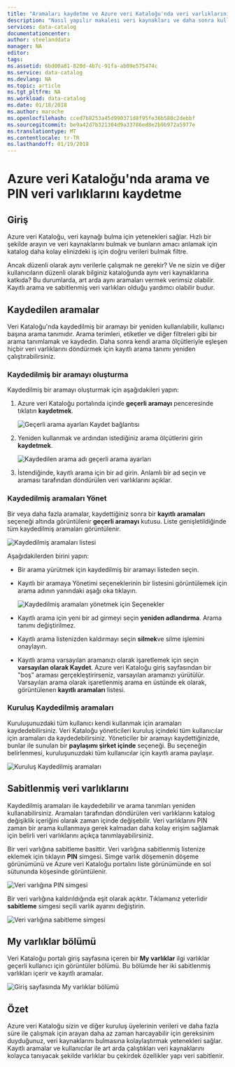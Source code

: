 ```yaml
---
title: "Aramaları kaydetme ve Azure veri Kataloğu'nda veri varlıklarının Sabitle | Microsoft Docs"
description: "Nasıl yapılır makalesi veri kaynakları ve daha sonra kullanmak için veri varlıklarını kaydetme için Azure veri Kataloğu özellikleri vurgulama."
services: data-catalog
documentationcenter: 
author: steelanddata
manager: NA
editor: 
tags: 
ms.assetid: 6bd00a81-820d-4b7c-91fa-ab09e575474c
ms.service: data-catalog
ms.devlang: NA
ms.topic: article
ms.tgt_pltfrm: NA
ms.workload: data-catalog
ms.date: 01/18/2018
ms.author: maroche
ms.openlocfilehash: cced7b8253a45d990371d8f95fe36b580c2debbf
ms.sourcegitcommit: be9a42d7b321304d9a33786ed8e2b9b972a5977e
ms.translationtype: MT
ms.contentlocale: tr-TR
ms.lasthandoff: 01/19/2018
---
```

# <a name="save-searches-and-pin-data-assets-in-azure-data-catalog"></a>Azure veri Kataloğu'nda arama ve PIN veri varlıklarını kaydetme
## <a name="introduction"></a>Giriş
Azure veri Kataloğu, veri kaynağı bulma için yetenekleri sağlar. Hızlı bir şekilde arayın ve veri kaynaklarını bulmak ve bunların amacı anlamak için katalog daha kolay elinizdeki iş için doğru verileri bulmak filtre.

Ancak düzenli olarak aynı verilerle çalışmak ne gerekir? Ve ne sizin ve diğer kullanıcıların düzenli olarak bilginiz kataloğunda aynı veri kaynaklarına katkıda? Bu durumlarda, art arda aynı aramaları vermek verimsiz olabilir. Kayıtlı arama ve sabitlenmiş veri varlıkları olduğu yardımcı olabilir budur.

## <a name="saved-searches"></a>Kaydedilen aramalar
Veri Kataloğu'nda kaydedilmiş bir aramayı bir yeniden kullanılabilir, kullanıcı başına arama tanımıdır. Arama terimleri, etiketler ve diğer filtreleri gibi bir arama tanımlamak ve kaydedin. Daha sonra kendi arama ölçütleriyle eşleşen hiçbir veri varlıklarını döndürmek için kayıtlı arama tanımı yeniden çalıştırabilirsiniz.

### <a name="create-a-saved-search"></a>Kaydedilmiş bir aramayı oluşturma
Kaydedilmiş bir aramayı oluşturmak için aşağıdakileri yapın:
1. Azure veri Kataloğu portalında içinde **geçerli aramayı** penceresinde tıklatın **kaydetmek**. 

    ![Geçerli arama ayarları Kaydet bağlantısı](./media/data-catalog-how-to-save-pin/01-save-option.png) 

2. Yeniden kullanmak ve ardından istediğiniz arama ölçütlerini girin **kaydetmek**.

    ![Kaydedilen arama adı geçerli arama ayarları](./media/data-catalog-how-to-save-pin/02-name.png)

3. İstendiğinde, kayıtlı arama için bir ad girin. Anlamlı bir ad seçin ve araması tarafından döndürülen veri varlıklarını açıklar.

### <a name="manage-saved-searches"></a>Kaydedilmiş aramaları Yönet
Bir veya daha fazla aramalar, kaydettiğiniz sonra bir **kayıtlı aramaları** seçeneği altında görüntülenir **geçerli aramayı** kutusu. Liste genişletildiğinde tüm kaydedilmiş aramaları görüntülenir.

 ![Kaydedilmiş aramaları listesi](./media/data-catalog-how-to-save-pin/03-list.png)

Aşağıdakilerden birini yapın:

* Bir arama yürütmek için kaydedilmiş bir aramayı listeden seçin.

* Kayıtlı bir aramaya Yönetimi seçeneklerinin bir listesini görüntülemek için arama adının yanındaki aşağı oka tıklayın.

    ![Kaydedilmiş aramaları yönetmek için Seçenekler](./media/data-catalog-how-to-save-pin/04-managing.png)

* Kayıtlı arama için yeni bir ad girmeyi seçin **yeniden adlandırma**. Arama tanımı değiştirilmez.

* Kayıtlı arama listenizden kaldırmayı seçin **silmek**ve silme işlemini onaylayın.

* Kayıtlı arama varsayılan aramanızı olarak işaretlemek için seçin **varsayılan olarak Kaydet**. Azure veri Kataloğu giriş sayfasından bir "boş" araması gerçekleştirirseniz, varsayılan aramanızı yürütülür. Varsayılan arama olarak işaretlenmiş arama en üstünde ek olarak, görüntülenen **kayıtlı aramaları** listesi.

### <a name="organizational-saved-searches"></a>Kuruluş Kaydedilmiş aramaları
Kuruluşunuzdaki tüm kullanıcı kendi kullanmak için aramaları kaydedebilirsiniz. Veri Kataloğu yöneticileri kuruluş içindeki tüm kullanıcılar için aramaları da kaydedebilirsiniz. Yöneticiler bir aramayı kaydettiğinizde, bunlar ile sunulan bir **paylaşımı şirket içinde** seçeneği. Bu seçeneğin belirlenmesi, kuruluşunuzdaki tüm kullanıcılar için kayıtlı arama paylaşır.

 ![Kuruluş Kaydedilmiş aramaları](./media/data-catalog-how-to-save-pin/08-organizational-saved-search.png)

## <a name="pinned-data-assets"></a>Sabitlenmiş veri varlıklarını
Kaydedilmiş aramaları ile kaydedebilir ve arama tanımları yeniden kullanabilirsiniz. Aramaları tarafından döndürülen veri varlıklarını katalog değişiklik içeriğini olarak zaman içinde değişebilir. Veri varlıklarını PIN zaman bir arama kullanmaya gerek kalmadan daha kolay erişim sağlamak için belirli veri varlıklarını açıkça tanımlayabilirsiniz.

Bir veri varlığına sabitleme basittir. Veri varlığına sabitlenmiş listenize eklemek için tıklayın **PIN** simgesi. Simge varlık döşemenin döşeme görünümünü ve Azure veri Kataloğu portalını liste görünümünde en sol sütununda köşesinde görüntülenir.

![Veri varlığına PIN simgesi](./media/data-catalog-how-to-save-pin/05-pinning.png)

Bir veri varlığına kaldırıldığında eşit olarak açıktır. Tıklamanız yeterlidir **sabitleme** simgesi seçili varlık ayarını değiştirin.

![Veri varlığına sabitleme simgesi](./media/data-catalog-how-to-save-pin/06-unpinning.png)

## <a name="the-my-assets-section"></a>My varlıklar bölümü
Veri Kataloğu portalı giriş sayfasına içeren bir **My varlıklar** ilgi varlıklar geçerli kullanıcı için görüntüler bölümü. Bu bölümde her iki sabitlenmiş varlıkları içerir ve kayıtlı aramalar.

![Giriş sayfasında My varlıklar bölümü](./media/data-catalog-how-to-save-pin/07-my-assets.png)

## <a name="summary"></a>Özet
Azure veri Kataloğu sizin ve diğer kuruluş üyelerinin verileri ve daha fazla süre ile çalışmak için arayan daha az zaman harcayabilir için gereksinim duyduğunuz, veri kaynaklarını bulmasına kolaylaştırmak yetenekleri sağlar. Kayıtlı aramalar ve kullanıcılar ile art arda çalıştıkları veri kaynaklarını kolayca tanıyacak şekilde varlıklar bu çekirdek özellikler yapı veri sabitlenir.
